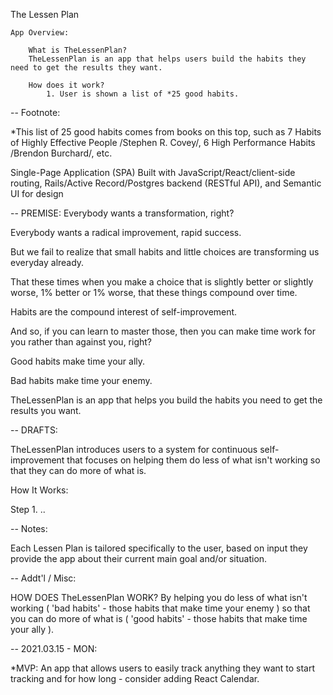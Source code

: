 The Lessen Plan

    App Overview:

        What is TheLessenPlan?
        TheLessenPlan is an app that helps users build the habits they need to get the results they want. 

        How does it work? 
            1. User is shown a list of *25 good habits.


--
Footnote: 

*This list of 25 good habits comes from books on this top, such as 7 Habits of Highly Effective People /Stephen R. Covey/, 6 High Performance Habits /Brendon Burchard/, etc.




Single-Page Application (SPA) 
Built with JavaScript/React/client-side routing, Rails/Active Record/Postgres backend (RESTful API), and Semantic UI for design


--
PREMISE:
Everybody wants a transformation, right? 

Everybody wants a radical improvement, rapid success.

But we fail to realize that small habits and little choices are transforming us everyday already. 

That these times when you make a choice that is slightly better or slightly worse, 1% better or 1% worse, that these things compound over time.   

Habits are the compound interest of self-improvement.

And so, if you can learn to master those, then you can make time work for you rather than against you, right?

Good habits make time your ally.

Bad habits make time your enemy. 
 
TheLessenPlan is an app that helps you build the habits you need to get the results you want. 

--
DRAFTS: 

TheLessenPlan introduces users to a system for continuous self-improvement that focuses on helping them do less of what isn't working so that they can do more of what is. 

How It Works: 

Step 1. ..


--
Notes: 

Each Lessen Plan is tailored specifically to the user, based on input they 
provide the app about their current main goal and/or situation. 

--
Addt'l / Misc: 

HOW DOES TheLessenPlan WORK?
By helping you do less of what isn't working ( 'bad habits' - those habits that make time your enemy ) so that you can do more of what is ( 'good habits' - those habits that make time your ally ).

--
2021.03.15 - MON: 

*MVP: An app that allows users to easily track anything they want to start tracking and for how long - consider adding React Calendar.

<!-- 

User Journey:

A user journey begins every time a user becomes aware of a particular behavior. 
They ask, "Would it be a good thing or a bad thing if I repeated this behavior 
every day for the rest of my life?" They then enter that behavior into the app, 
tag it as either good or bad, and depending on which they select, will be guided
through a series of questions that once complete, a user will receive a 'Lessen 
Plan' ( printable ) for either establishing or eliminating the behavior. 

Each Lessen Plan is tailored specifically to the user, based on input they 
provide the app about their current main goal and/or situation. 

.. 

--> 

<!-- 

THE LESSEN PLAN

    App Overview:

        An app that helps you build the habits you need to get the results you want. 

    How Does It Work?

        1. Identify what you want.
        2. Identify the habits you need to get what you want.
        3. Make these NEW habits a part of your daily routine:
           This process:
            a. Identify your CURRENT set of habits ( your daily routine ), 
            b. Build systems to establish your NEW habits,
            c. Build systems to eliminate your OLD ( or 'bad' ) habits.
        4. Track your progress daily.
        5. Review your progress weekly:
            a. What's working?
            b. What's not? And what can you do about it ( to make it work )?
--
Another way of saying lines 3, 4, and 5:

"Systematically 'install' these new habits into your daily routine while systematically eliminating any habits that no longer serve you ( in the pursuit of your goal )." 

"Track progress."

"Review progress ( to determine potential areas of improvement )."

-->

<!-- 


    Unsorted Ideas:

         - Systems > Goals

 -->